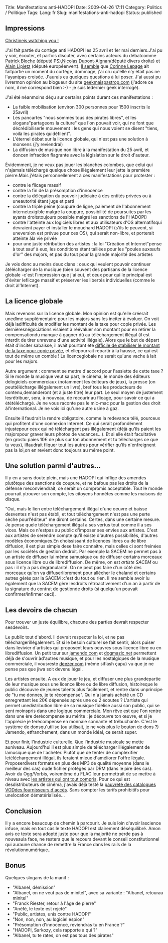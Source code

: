 Title: Manifestations anti-HADOPI
Date: 2009-04-26 17:11
Category: Politics / Politique
Tags:
Lang: fr
Slug: manifestations-anti-hadopi
Status: published

Impressions
-----------

[Christineis watching you !](\%22http://jaffiche.fr/manifestation-anti-hadopi-le-25-avril-2009-306\%22)

J'ai fait partie du cortège anti HADOPI les 25 avril et 1er mai derniers.J'ai pu y voir, écouter, et parfois discuter, avec certains acteurs du débatcomme [Patrick Bloche](\%22http://fr.wikipedia.org/wiki/Patrick_Bloche\%22) (député PS),[Nicolas Dupont-Aignan](\%22http://fr.wikipedia.org/wiki/Nicolas_Dupont-Aignan\%22)(député divers droite) et [Alain Lipietz](\%22http://fr.wikipedia.org/wiki/Alain_Lipietz\%22) (député européenvert). [Il semble](\%22http://jour-pour-jour.hautetfort.com/archive/2009/05/01/hadopi-manif-dans-la-manif-aujourd-hui.html\%22) que [Corinne Lepage](\%22http://fr.wikipedia.org/wiki/Corinne_Lepage\%22) ait faitpartie un moment du cortège, dommage, j'ai cru qu'elle n'y était pas ne l'ayantpas croisée. J'aurais eu quelques questions à lui poser. J'ai aussi pu livrermon opinion au blogueur du site [geekmaispastrop.com](\%22http://www.geekmaispastrop.com/2009/05/1er-mai-deputes-et-geeks-menent-le-cortege-contre-hadopi/\%22) (j'adore ce nom, il me correspond bien :-) - je suis ledernier geek interrogé).

J'ai été néanmoins déçu sur certains points durant ces manifestations :

-   La faible mobilisation (environ 300 personnes pour 1500 inscrits le 25avril)
-   Les pancartes "nous sommes tous des pirates libres", et les slogans"partageons la culture" que l'on pouvait voir, qui ne font que décrédibiliserle mouvement : les gens qui nous voient se disent "tiens, voilà les pirates quidéfilent".
-   L'éternel débat sur la licence globale, qui n'est pas une solution à monsens (j'y reviendrai)
-   La diffusion de musique non libre à la manifestation du 25 avril, et doncen infraction flagrante avec la législation sur le droit d'auteur.

Évidemment, je ne veux pas jouer les blanches colombes, que celui qui n'ajamais téléchargé quelque chose illégalement leur jette la première pierre.Mais j'étais personnellement à ces manifestations pour protester :

-   contre le flicage massif
-   contre la fin de la présomption d'innocence
-   contre la délégation du pouvoir judiciaire à des entités privées ou à uneautorité étant juge et parti
-   contre la triple peine (coupure de ligne, paiement de l'abonnement internetexigible malgré la coupure, possibilité de poursuites par les ayants droitstoujours possible malgré les sanctions de l'HADOPI)
-   contre l'atteinte aux logiciels libres et aux utilisateurs d'OS alternatifsqui devraient payer et installer le mouchard HADOPI (s'ils le peuvent, si uneversion est prévue pour ces OS), qui serait non-libre, et porterait atteinte àla vie privée
-   pour une juste rétribution des artistes : la loi "Création et Internet"pense à tout sauf à eux, les conditions étant taillées pour les "poules auxœufs d'or" des majors, et pas du tout pour la grande majorité des artistes

Je vois donc au moins deux clans : ceux qui veulent pouvoir continuer àtélécharger de la musique (bien souvent des partisans de la licence globale -c'est l'impression que j'ai eu), et ceux pour qui le principal est d'éviter leflicage massif et préserver les libertés individuelles (comme le droit àl'Internet).

La licence globale
------------------

Mais revenons sur la licence globale. Mon opinion est qu'elle créerait unedîme supplémentaire pour les majors sans les inciter à évoluer. On voit déjà ladifficulté de modifier les montant de la taxe pour copie privée. Les dernièresnégociations visaient à réévaluer son montant pour en retirer la compensationdu manque à gagner dû au téléchargement illégal (il est interdit de tirer unrevenu d'une activité illégale). Alors que le but de départ était d'inciter sabaisse, il avait pourtant été [difficile de stabiliser le montant de la taxe pour copie privée](\%22http://www.numerama.com/magazine/12113-La-taxe-pour-copie-privee-de-nouveau-attaquee-au-Conseil-d-Etat.html\%22), et ellepourrait repartir à la hausse, ce qui est tout de même un comble ! La licenceglobale ne serait qu'une vache à lait pour les majors.

Autre argument : comment se mettre d'accord pour l'assiette de cette taxe ?Si le monde la musique veut sa part, le cinéma, le monde des éditeurs delogiciels commerciaux (notamment les éditeurs de jeux), la presse (on peuttélécharge illégalement un livre), bref tous les producteurs de contenu,demanderont (et à juste titre) leur part. Le seul moyen de justement lesrétribuer, sera, à nouveau, de recourir au flicage, pour savoir ce qui a ététéléchargé. Je ne vous raconte pas le mic-mac pour la gestion des droit àl'international. Je ne vois ici qu'une autre usine à gaz.

Ensuite il faudrait la rendre obligatoire, comme la redevance télé, pourceux qui profitent d'une connexion Internet. Ce qui serait profondément injustepour ceux qui né téléchargent pas illégalement (déjà qu'ils paient les majorspour graver leurs photos de vacances...). Et si elle était facultative (en grostu paies 10€ de plus sur ton abonnement et tu télécharges ce que tu veux), ilfaudrait fliquer tout les autres pour vérifier qu'ils n'enfreignent pas la loi,on en revient donc toujours au même point.

Une solution parmi d'autres...
------------------------------

Il y en a sans doute plein, mais une HADOPI qui inflige des amendes plutôtque des sanctions de coupure, et ne bafoue pas les droits de la défense meconviendrait, ce serait un compromis acceptable. Tout le monde pourrait ytrouver son compte, les citoyens honnêtes comme les maisons de disque.

"Oui, mais le lien entre téléchargement illégal d'une oeuvre et baisse desventes n'est pas établi, et tout téléchargement n'est pas une perte sèche pourl'éditeur" me diront certains. Certes, dans une certaine mesure. Je pense quele téléchargement illégal a ses vertus tout comme il a ses vices. Mais ce n'estpas au public d'imposer ses envies aux artistes. C'est aux artistes de serendre compte qu'il existe d'autres possibilités, d'autres modèles économiques.En choississant de licences libres ou de libre diffusion, il est plus simple dese faire connaitre, mais celles ci sont freinées par les sociétés de gestion dedroit. Par exemple la SACEM ne permet pas à un artiste de diffuser lui même samusique ou de diffuser certains morceaux sous licence libre ou de librediffusion. De même, on est *artiste SACEM* ou pas : il n'y a pas degranularité. On ne peut pas faire d'un côté des morceaux qu'on va diffuserlibrement pour allécher le chaland et certains autres gérés par la SACEM :c'est du tout ou rien. Il me semble avoir lu également que la SACEM gère lesdroits rétroactivement d'un an à partir de la signature du contrat de gestionde droits (si quelqu'un pouvait confirmer/infirmer ceci).

Les devoirs de chacun
---------------------

Pour trouver un juste équilibre, chacune des parties devrait respecter sesdevoirs.

Le public tout d'abord. Il devrait respecter la loi, et ne pas téléchargerillégalement. Et si le besoin culturel se fait sentir, alors puiser dans levivier d'artistes qui proposent leurs oeuvres sous licence libre ou en librediffusion. Un petit tour sur [jamendo.com](\%22http://www.jamendo.com\%22) et [dogmazic.net](\%22http://www.dogmazic.net\%22) permettent déjà de s'ouvrir àd'autres musique, et pour les nostalgiques de la musique commerciale, il vousreste [deezer.com](\%22http://www.deezer.com/\%22) (même siflash çapu) vu que je ne pense pas que jiwa soit devenu légal.

Les artistes ensuite. A eux de jouer le jeu, et diffuser une plus grandepartie de leur musique sous une licence libre ou de libre diffusion, histoireque le public découvre de jeunes talents plus facilement, et rentre dans unprincipe de "tu me donnes, je te récompense". Qui n'a jamais acheté un CD enregrettant les 20€ dépensés après une ou 2 écoutes ? L'artiste qui permet unedistribution libre de sa musique fidélise aussi son public, qui se sent moinspris dans une logique commerciale. Mon rêve est que l'on rentre dans une ère derécompense au mérite : je découvre ton œuvre, et si je l'apprécie je terécompense en monnaie sonnante et trébuchante. C'est le système de donsqu'utilise (ou utilisait, je ne vois plus le bouton de dons ?) Jamendo, etfranchement, dans un monde idéal, ce serait super.

Et pour finir, l'industrie culturelle. Que l'industrie musicale se mette auniveau. Aujourd'hui il est plus simple de télécharger illégalement de lamusique que de l'acheter. Plutôt que de tenter de complexifier letéléchargement illégal, ils feraient mieux d'améliorer l'offre légale. Proposerdivers formats en plus des MP3 de qualité moyenne (dans le meilleur des cas) oude fichier protégés par DRM (dans le pire des cas). Avoir du Ogg/Vorbis, voiremême du FLAC leur permettrait de se mettre à niveau avec [les artistes qui ont tout compris](\%22http://nin.com\%22). Pour ce qui est desdistributeurs de cinéma, j'avais déjà testé la [pauvreté des catalogues VODdes fournisseurs d'accès](\%22http://linuxfr.org//comments/1018678.html#1018678\%22). Sans compter les tarifs prohibitifs pour unelocation dématérialisée...

Conclusion
----------

Il y a encore beaucoup de chemin à parcourir. Je suis loin d'avoir lascience infuse, mais en tout cas le texte HADOPI est clairement déséquilibré. Amon avis ce texte sera adopté juste pour que la majorité ne perde pas à nouveaula face, ne restera que le recours devant le conseil constitutionnel qui auraune chance de remettre la France dans les rails de la révolutionnumérique..

Bonus
-----

Quelques slogans de la manif :

-   "Albanel, démission"
-   "Albanel, on ne veut pas de minitel", avec sa variante : "Albanel, retourau minitel"
-   "Franck Riester, retour à l'âge de pierre"
-   "Anéfé, le texte est rejeté"
-   "Public, artistes, unis contre HADOPI"
-   "Non, non, non, au logiciel espion"
-   "Présomption d'innocence, reviendras tu en France ?"
-   "HADOPI, Sarkozy, cela rapporte à qui ?"
-   "Albanel, tu te rates, on est pas tous des pirates"

